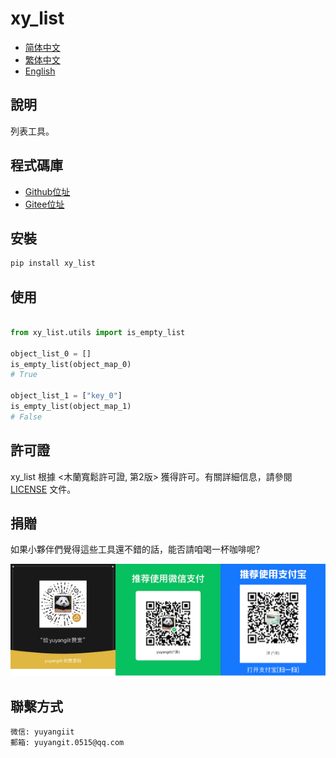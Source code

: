 <!--
 * @Author: yuyanget yuyangit.0515@qq.com
 * @Date: 2024-10-18 13:02:22
 * @LastEditors: yuyanget yuyangit.0515@qq.com
 * @LastEditTime: 2024-10-18 13:10:06
 * @FilePath: /xy_list/readme/README_zh_TW.md
 * @Description: 这是默认设置,请设置`customMade`, 打开koroFileHeader查看配置 进行设置: https://github.com/OBKoro1/koro1FileHeader/wiki/%E9%85%8D%E7%BD%AE
-->
# xy_list

- [简体中文](README_zh_CN.md)
- [繁体中文](README_zh_TW.md)
- [English](README_en.md)

## 說明
列表工具。

## 程式碼庫

- <a href="https://github.com/xy-base/xy_list.git" target="_blank">Github位址</a>  
- <a href="https://gitee.com/xy-base/xy_list.git" target="_blank">Gitee位址</a>

## 安裝

```bash
pip install xy_list
```

## 使用
```python

from xy_list.utils import is_empty_list

object_list_0 = []
is_empty_list(object_map_0)
# True

object_list_1 = ["key_0"]
is_empty_list(object_map_1)
# False

```

## 許可證
xy_list 根據 <木蘭寬鬆許可證, 第2版> 獲得許可。有關詳細信息，請參閱 [LICENSE](../LICENSE) 文件。

## 捐贈

如果小夥伴們覺得這些工具還不錯的話，能否請咱喝一杯咖啡呢?  

![Pay-Total](./Pay-Total.png)

## 聯繫方式

```
微信: yuyangiit
郵箱: yuyangit.0515@qq.com
```